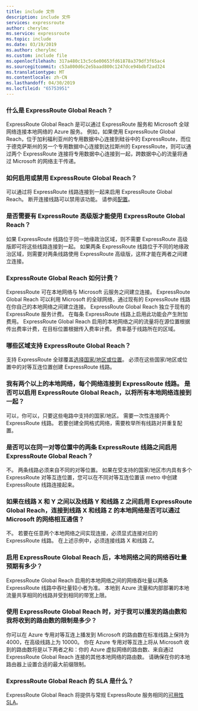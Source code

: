 ```yaml
---
title: include 文件
description: include 文件
services: expressroute
author: cherylmc
ms.service: expressroute
ms.topic: include
ms.date: 03/19/2019
ms.author: cherylmc
ms.custom: include file
ms.openlocfilehash: 317a480c13c5c6e00653fd61878a379df3f65ac4
ms.sourcegitcommit: c53a800d6c2e5baad800c1247dce94bdbf2ad324
ms.translationtype: MT
ms.contentlocale: zh-CN
ms.lasthandoff: 04/30/2019
ms.locfileid: "65753951"
---
```

### <a name="what-is-expressroute-global-reach"></a>什么是 ExpressRoute Global Reach？

ExpressRoute Global Reach 是可以通过 ExpressRoute 服务和 Microsoft 全球网络连接本地网络的 Azure 服务。 例如，如果使用 ExpressRoute Global Reach，位于加利福利亚州的专用数据中心连接到硅谷中的 ExpressRoute，而位于德克萨斯州的另一个专用数据中心连接到达拉斯州的 ExpressRoute，则可以通过两个 ExpressRoute 连接将专用数据中心连接到一起，跨数据中心的流量将通过 Microsoft 的网络主干传递。

### <a name="how-do-i-enable-or-disable-expressroute-global-reach"></a>如何启用或禁用 ExpressRoute Global Reach？

可以通过将 ExpressRoute 线路连接到一起来启用 ExpressRoute Global Reach。 断开连接线路可以禁用该功能。 请参阅[配置](../articles/expressroute/expressroute-howto-set-global-reach.md)。

### <a name="do-i-need-expressroute-premium-for-expressroute-global-reach"></a>是否需要有 ExpressRoute 高级版才能使用 ExpressRoute Global Reach？

如果 ExpressRoute 线路位于同一地缘政治区域，则不需要 ExpressRoute 高级版即可将这些线路连接到一起。 如果两条 ExpressRoute 线路位于不同的地缘政治区域，则需要对两条线路使用 ExpressRoute 高级版，这样才能在两者之间建立连接。 

### <a name="how-will-i-be-charged-for-expressroute-global-reach"></a>ExpressRoute Global Reach 如何计费？

ExpressRoute 可在本地网络与 Microsoft 云服务之间建立连接。 ExpressRoute Global Reach 可以利用 Microsoft 的全球网络，通过现有的 ExpressRoute 线路在你自己的本地网络之间建立连接。 ExpressRoute Global Reach 独立于现有的 ExpressRoute 服务计费。 在每条 ExpressRoute 线路上启用此功能会产生附加费用。 ExpressRoute Global Reach 启用的本地网络之间的流量将在源位置根据传出费率计费，在目标位置根据传入费率计费。 费率基于线路所在的区域。

### <a name="where-is-expressroute-global-reach-supported"></a>哪些区域支持 ExpressRoute Global Reach？

支持 ExpressRoute 全球覆盖[选择国家/地区或位置](../articles/expressroute/expressroute-global-reach.md)。 必须在这些国家/地区或位置中的对等互连位置创建 ExpressRoute 线路。

### <a name="i-have-more-than-two-on-premises-networks-each-connected-to-an-expressroute-circuit-can-i-enable-expressroute-global-reach-to-connect-all-of-my-on-premises-networks-together"></a>我有两个以上的本地网络，每个网络连接到 ExpressRoute 线路。 是否可以启用 ExpressRoute Global Reach，以将所有本地网络连接到一起？

可以，你可以，只要这些电路中支持的国家/地区。 需要一次性连接两个 ExpressRoute 线路。 若要创建全网格式网络，需要枚举所有线路对并重复配置。 

### <a name="can-i-enable-expressroute-global-reach-between-two-expressroute-circuits-at-the-same-peering-location"></a>是否可以在同一对等位置中的两条 ExpressRoute 线路之间启用 ExpressRoute Global Reach？

不。 两条线路必须来自不同的对等位置。 如果在受支持的国家/地区市内具有多个 ExpressRoute 对等互连位置，您可以在不同对等互连位置该 metro 中创建 ExpressRoute 线路连接起来。 

### <a name="if-expressroute-global-reach-is-enabled-between-circuit-x-and-circuit-y-and-between-circuit-y-and-circuit-z-will-my-on-premises-networks-connected-to-circuit-x-and-circuit-z-talk-to-each-other-via-microsofts-network"></a>如果在线路 X 和 Y 之间以及线路 Y 和线路 Z 之间启用 ExpressRoute Global Reach，连接到线路 X 和线路 Z 的本地网络是否可以通过 Microsoft 的网络相互通信？

不。 若要在任意两个本地网络之间实现连接，必须显式连接对应的 ExpressRoute 线路。 在上述示例中，必须连接线路 X 和线路 Z。 

### <a name="what-is-the-network-throughput-i-can-expect-between-my-on-premises-networks-after-i-enable-expressroute-global-reach"></a>启用 ExpressRoute Global Reach 后，本地网络之间的网络吞吐量预期有多少？

ExpressRoute Global Reach 启用的本地网络之间的网络吞吐量以两条 ExpressRoute 线路中吞吐量较小者为准。 本地到 Azure 流量和内部部署的本地流量共享相同的线路并受到相同的带宽上限。 

### <a name="with-expressroute-global-reach-what-are-the-limits-on-the-number-of-routes-i-can-advertise-and-the-number-of-routes-i-will-receive"></a>使用 ExpressRoute Global Reach 时，对于我可以播发的路由数和我将收到的路由数的限制是多少？

你可以在 Azure 专用对等互连上播发到 Microsoft 的路由数在标准线路上保持为 4000，在高级线路上为 10000。 你在 Azure 专用对等互连上将从 Microsoft 收到的路由数将是以下两者之和：你的 Azure 虚拟网络的路由数、来自通过 ExpressRoute Global Reach 连接的其他本地网络的路由数。 请确保在你的本地路由器上设置合适的最大前缀限制。 

### <a name="what-is-the-sla-for-expressroute-global-reach"></a>ExpressRoute Global Reach 的 SLA 是什么？

ExpressRoute Global Reach 将提供与常规 ExpressRoute 服务相同的[可用性 SLA](https://azure.microsoft.com/support/legal/sla/expressroute/v1_3/)。
